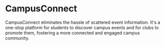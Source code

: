 # CampusConnect
CampusConnect eliminates the hassle of scattered event information. It's a one-stop platform for students to discover campus events and for clubs to promote them, fostering a more connected and engaged campus community.
